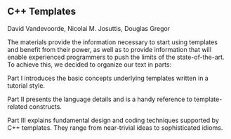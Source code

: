 ## C++ Templates 
David Vandevoorde, Nicolai M. Josuttis, Douglas Gregor

The materials provide the information necessary to start using templates and benefit from their power,
as well as to provide information that will enable experienced programmers to push the limits of the
state-of-the-art. To achieve this, we decided to organize our text in parts:

Part I introduces the basic concepts underlying templates written in a tutorial style.

Part II presents the language details and is a handy reference to template-related constructs.

Part III explains fundamental design and coding techniques supported by C++ templates. They
range from near-trivial ideas to sophisticated idioms.
